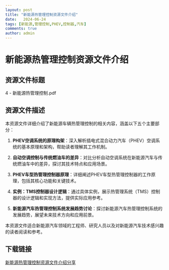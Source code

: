 ```yaml
---
layout: post
title: "新能源热管理控制资源文件介绍"
date:   2024-06-24
tags: [新能源,管理控制,PHEV,控制器,汽车]
comments: true
author: admin
---
```

# 新能源热管理控制资源文件介绍

## 资源文件标题
4 - 新能源热管理控制.pdf

## 资源文件描述
本资源文件详细介绍了新能源车辆热管理控制的相关内容，涵盖以下五个主要部分：

1. **PHEV空调系统的原理构架**：深入解析插电式混合动力汽车（PHEV）空调系统的基本原理和架构，帮助读者理解其工作机制。

2. **自动空调控制与传统燃油车的差异**：对比分析自动空调系统在新能源汽车与传统燃油车中的差异，探讨其技术特点和应用场景。

3. **PHEV车型热管理控制器原理**：详细阐述PHEV车型热管理控制器的工作原理，包括其核心功能和关键技术。

4. **实例：TMS控制器设计逻辑**：通过具体实例，展示热管理系统（TMS）控制器的设计逻辑和实现方法，提供实际应用参考。

5. **新能源汽车热管理控制系统发展趋势讨论**：探讨新能源汽车热管理控制系统的发展趋势，展望未来技术方向和应用前景。

本资源文件适合新能源汽车领域的工程师、研究人员以及对新能源汽车技术感兴趣的读者阅读和参考。

## 下载链接

[新能源热管理控制资源文件介绍分享](https://pan.quark.cn/s/4e14347743b0)